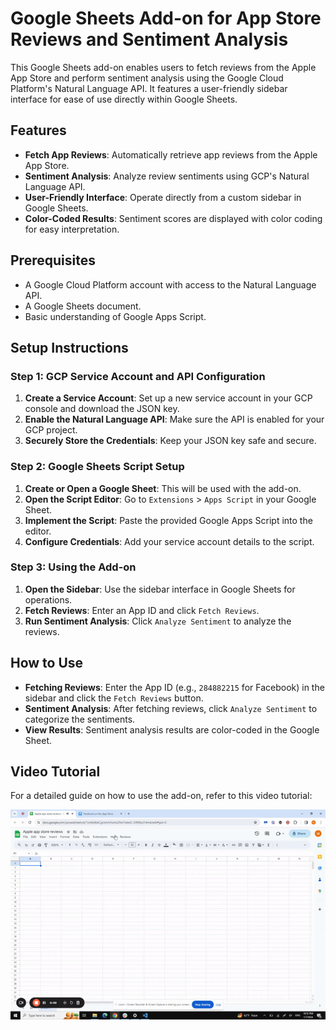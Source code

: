 # Google Sheets Add-on for App Store Reviews and Sentiment Analysis

This Google Sheets add-on enables users to fetch reviews from the Apple App Store and perform sentiment analysis using the Google Cloud Platform's Natural Language API. It features a user-friendly sidebar interface for ease of use directly within Google Sheets.

## Features

- **Fetch App Reviews**: Automatically retrieve app reviews from the Apple App Store.
- **Sentiment Analysis**: Analyze review sentiments using GCP's Natural Language API.
- **User-Friendly Interface**: Operate directly from a custom sidebar in Google Sheets.
- **Color-Coded Results**: Sentiment scores are displayed with color coding for easy interpretation.

## Prerequisites

- A Google Cloud Platform account with access to the Natural Language API.
- A Google Sheets document.
- Basic understanding of Google Apps Script.

## Setup Instructions

### Step 1: GCP Service Account and API Configuration

1. **Create a Service Account**: Set up a new service account in your GCP console and download the JSON key.
2. **Enable the Natural Language API**: Make sure the API is enabled for your GCP project.
3. **Securely Store the Credentials**: Keep your JSON key safe and secure.

### Step 2: Google Sheets Script Setup

1. **Create or Open a Google Sheet**: This will be used with the add-on.
2. **Open the Script Editor**: Go to `Extensions` > `Apps Script` in your Google Sheet.
3. **Implement the Script**: Paste the provided Google Apps Script into the editor.
4. **Configure Credentials**: Add your service account details to the script.

### Step 3: Using the Add-on

1. **Open the Sidebar**: Use the sidebar interface in Google Sheets for operations.
2. **Fetch Reviews**: Enter an App ID and click `Fetch Reviews`.
3. **Run Sentiment Analysis**: Click `Analyze Sentiment` to analyze the reviews.

## How to Use

- **Fetching Reviews**: Enter the App ID (e.g., `284882215` for Facebook) in the sidebar and click the `Fetch Reviews` button.
- **Sentiment Analysis**: After fetching reviews, click `Analyze Sentiment` to categorize the sentiments.
- **View Results**: Sentiment analysis results are color-coded in the Google Sheet.

## Video Tutorial

For a detailed guide on how to use the add-on, refer to this video tutorial:

![Alt Text for GIF](how-to.gif)
